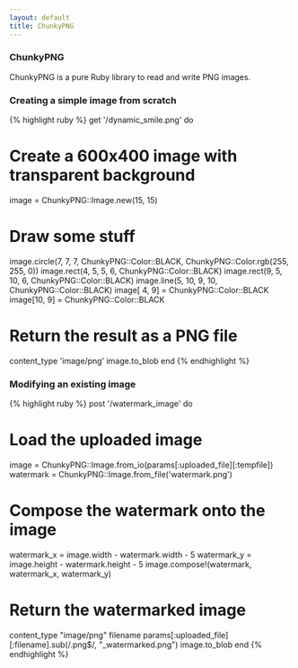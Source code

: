 ```yaml
---
layout: default
title: ChunkyPNG
---
```


### ChunkyPNG

ChunkyPNG is a pure Ruby library to read and write PNG images.

### Creating a simple image from scratch

{% highlight ruby %}
get '/dynamic_smile.png' do
  # Create a 600x400 image with transparent background
  image = ChunkyPNG::Image.new(15, 15)

  # Draw some stuff
  image.circle(7, 7, 7, ChunkyPNG::Color::BLACK, ChunkyPNG::Color.rgb(255, 255, 0))
  image.rect(4, 5,  5, 6, ChunkyPNG::Color::BLACK)
  image.rect(9, 5, 10, 6, ChunkyPNG::Color::BLACK)
  image.line(5, 10, 9, 10, ChunkyPNG::Color::BLACK)
  image[ 4, 9] = ChunkyPNG::Color::BLACK
  image[10, 9] = ChunkyPNG::Color::BLACK

  # Return the result as a PNG file
  content_type 'image/png'
  image.to_blob
end
{% endhighlight %}

### Modifying an existing image

{% highlight ruby %}
post '/watermark_image' do
  # Load the uploaded image
  image = ChunkyPNG::Image.from_io(params[:uploaded_file][:tempfile])
  watermark = ChunkyPNG::Image.from_file('watermark.png')

  # Compose the watermark onto the image
  watermark_x = image.width  - watermark.width  - 5
  watermark_y = image.height - watermark.height - 5
  image.compose!(watermark, watermark_x, watermark_y)

  # Return the watermarked image 
  content_type "image/png"
  filename params[:uploaded_file][:filename].sub(/\.png$/, "_watermarked.png")
  image.to_blob
end
{% endhighlight %}
